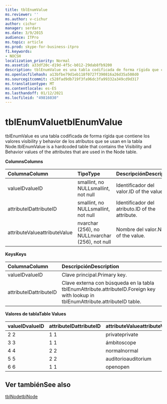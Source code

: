 ```yaml
---
title: tblEnumValue
ms.reviewer: ''
ms.author: v-cichur
author: cichur
manager: serdars
ms.date: 3/9/2015
audience: ITPro
ms.topic: article
ms.prod: skype-for-business-itpro
f1.keywords:
- NOCSH
localization_priority: Normal
ms.assetid: a33df20c-d19d-4f5c-b012-29dab8fb9200
description: tblEnumValue es una tabla codificada de forma rígida que contiene los valores visibility y behavior de los atributos que se usan en la tabla Node.
ms.openlocfilehash: a13bfbe79d1eb118f0727f390816a26d35a508d0
ms.sourcegitcommit: c528fad9db719f3fa96dc3fa99332a349cd9d317
ms.translationtype: MT
ms.contentlocale: es-ES
ms.lasthandoff: 01/12/2021
ms.locfileid: "49816030"
---
```

# <a name="tblenumvalue"></a><span data-ttu-id="942d7-103">tblEnumValue</span><span class="sxs-lookup"><span data-stu-id="942d7-103">tblEnumValue</span></span>
 
<span data-ttu-id="942d7-104">tblEnumValue es una tabla codificada de forma rígida que contiene los valores visibility y behavior de los atributos que se usan en la tabla Node.</span><span class="sxs-lookup"><span data-stu-id="942d7-104">tblEnumValue is a hardcoded table that contains the Visibility and Behavior values of the attributes that are used in the Node table.</span></span>
  
<span data-ttu-id="942d7-105">**Columns**</span><span class="sxs-lookup"><span data-stu-id="942d7-105">**Columns**</span></span>

|<span data-ttu-id="942d7-106">**Columna**</span><span class="sxs-lookup"><span data-stu-id="942d7-106">**Column**</span></span>|<span data-ttu-id="942d7-107">**Tipo**</span><span class="sxs-lookup"><span data-stu-id="942d7-107">**Type**</span></span>|<span data-ttu-id="942d7-108">**Descripción**</span><span class="sxs-lookup"><span data-stu-id="942d7-108">**Description**</span></span>|
|:-----|:-----|:-----|
|<span data-ttu-id="942d7-109">valueID</span><span class="sxs-lookup"><span data-stu-id="942d7-109">valueID</span></span>  <br/> |<span data-ttu-id="942d7-110">smallint, no NULL</span><span class="sxs-lookup"><span data-stu-id="942d7-110">smallint, not null</span></span>  <br/> |<span data-ttu-id="942d7-111">Identificador del valor.</span><span class="sxs-lookup"><span data-stu-id="942d7-111">ID of the value.</span></span>  <br/> |
|<span data-ttu-id="942d7-112">attributeID</span><span class="sxs-lookup"><span data-stu-id="942d7-112">attributeID</span></span>  <br/> |<span data-ttu-id="942d7-113">smallint, no NULL</span><span class="sxs-lookup"><span data-stu-id="942d7-113">smallint, not null</span></span>  <br/> |<span data-ttu-id="942d7-114">Identificador del atributo.</span><span class="sxs-lookup"><span data-stu-id="942d7-114">ID of the attribute.</span></span>  <br/> |
|<span data-ttu-id="942d7-115">attributeValue</span><span class="sxs-lookup"><span data-stu-id="942d7-115">attributeValue</span></span>  <br/> |<span data-ttu-id="942d7-116">nvarchar (256), no NULL</span><span class="sxs-lookup"><span data-stu-id="942d7-116">nvarchar (256), not null</span></span>  <br/> |<span data-ttu-id="942d7-117">Nombre del valor.</span><span class="sxs-lookup"><span data-stu-id="942d7-117">Name of the value.</span></span>  <br/> |
   
<span data-ttu-id="942d7-118">**Keys**</span><span class="sxs-lookup"><span data-stu-id="942d7-118">**Keys**</span></span>

|<span data-ttu-id="942d7-119">**Columna**</span><span class="sxs-lookup"><span data-stu-id="942d7-119">**Column**</span></span>|<span data-ttu-id="942d7-120">**Descripción**</span><span class="sxs-lookup"><span data-stu-id="942d7-120">**Description**</span></span>|
|:-----|:-----|
|<span data-ttu-id="942d7-121">valueID</span><span class="sxs-lookup"><span data-stu-id="942d7-121">valueID</span></span>  <br/> |<span data-ttu-id="942d7-122">Clave principal.</span><span class="sxs-lookup"><span data-stu-id="942d7-122">Primary key.</span></span>  <br/> |
|<span data-ttu-id="942d7-123">attributeID</span><span class="sxs-lookup"><span data-stu-id="942d7-123">attributeID</span></span>  <br/> |<span data-ttu-id="942d7-124">Clave externa con búsqueda en la tabla tblEnumAttribute.attributeID.</span><span class="sxs-lookup"><span data-stu-id="942d7-124">Foreign key with lookup in tblEnumAttribute.attributeID table.</span></span>  <br/> |
   
<span data-ttu-id="942d7-125">**Valores de tabla**</span><span class="sxs-lookup"><span data-stu-id="942d7-125">**Table Values**</span></span>

|<span data-ttu-id="942d7-126">**valueID**</span><span class="sxs-lookup"><span data-stu-id="942d7-126">**valueID**</span></span>|<span data-ttu-id="942d7-127">**attributeID**</span><span class="sxs-lookup"><span data-stu-id="942d7-127">**attributeID**</span></span>|<span data-ttu-id="942d7-128">**attributeValue**</span><span class="sxs-lookup"><span data-stu-id="942d7-128">**attributeValue**</span></span>|
|:-----|:-----|:-----|
|<span data-ttu-id="942d7-129">2 </span><span class="sxs-lookup"><span data-stu-id="942d7-129">2</span></span>  <br/> |<span data-ttu-id="942d7-130">1 </span><span class="sxs-lookup"><span data-stu-id="942d7-130">1</span></span>  <br/> |<span data-ttu-id="942d7-131">private</span><span class="sxs-lookup"><span data-stu-id="942d7-131">private</span></span>  <br/> |
|<span data-ttu-id="942d7-132">3 </span><span class="sxs-lookup"><span data-stu-id="942d7-132">3</span></span>  <br/> |<span data-ttu-id="942d7-133">1 </span><span class="sxs-lookup"><span data-stu-id="942d7-133">1</span></span>  <br/> |<span data-ttu-id="942d7-134">ámbito</span><span class="sxs-lookup"><span data-stu-id="942d7-134">scope</span></span>  <br/> |
|<span data-ttu-id="942d7-135">4 </span><span class="sxs-lookup"><span data-stu-id="942d7-135">4</span></span>  <br/> |<span data-ttu-id="942d7-136">2 </span><span class="sxs-lookup"><span data-stu-id="942d7-136">2</span></span>  <br/> |<span data-ttu-id="942d7-137">normal</span><span class="sxs-lookup"><span data-stu-id="942d7-137">normal</span></span>  <br/> |
|<span data-ttu-id="942d7-138">5 </span><span class="sxs-lookup"><span data-stu-id="942d7-138">5</span></span>  <br/> |<span data-ttu-id="942d7-139">2 </span><span class="sxs-lookup"><span data-stu-id="942d7-139">2</span></span>  <br/> |<span data-ttu-id="942d7-140">auditorio</span><span class="sxs-lookup"><span data-stu-id="942d7-140">auditorium</span></span>  <br/> |
|<span data-ttu-id="942d7-141">6 </span><span class="sxs-lookup"><span data-stu-id="942d7-141">6</span></span>  <br/> |<span data-ttu-id="942d7-142">1 </span><span class="sxs-lookup"><span data-stu-id="942d7-142">1</span></span>  <br/> |<span data-ttu-id="942d7-143">open</span><span class="sxs-lookup"><span data-stu-id="942d7-143">open</span></span>  <br/> |
   
## <a name="see-also"></a><span data-ttu-id="942d7-144">Ver también</span><span class="sxs-lookup"><span data-stu-id="942d7-144">See also</span></span>

[<span data-ttu-id="942d7-145">tblNode</span><span class="sxs-lookup"><span data-stu-id="942d7-145">tblNode</span></span>](tblnode.md)
